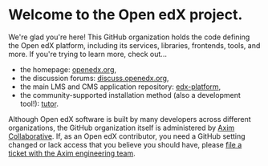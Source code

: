 # Welcome to the Open edX project.

We're glad you're here!
This GitHub organization holds the code defining the Open edX platform,
including its services, libraries, frontends, tools, and more.
If you're trying to learn more, check out...

* the homepage: [openedx.org](https://openedx.org),
* the discussion forums: [discuss.openedx.org](https://discuss.openedx.org/),
* the main LMS and CMS application repository: [edx-platform](https://github.com/edx/edx-platform),
* the community-supported installation method (also a development tool!): [tutor](https://docs.tutor.overhang.io/).

Although Open edX software is built by many developers across different organizations,
the GitHub organization itself is administered by [Axim Collaborative](https://axim.org).
If, as an Open edX contributor,
you need a GitHub setting changed or lack access that you believe you should have,
please [file a ticket with the Axim engineering team](https://github.com/openedx/axim-engineering/issues/new/choose).
